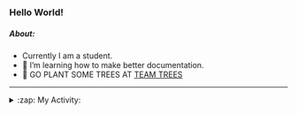 ### Hello World!

##### About:
- Currently I am a student.
- 🌱 I’m learning how to make better documentation.
- 🌱 GO PLANT SOME TREES AT [TEAM TREES](https://teamtrees.org/)

---
<details>
  <summary>:zap: My Activity:</summary>
  
<!--START_SECTION:waka-->
![Code Time](http://img.shields.io/badge/Code%20Time-1%2C249%20hrs%2026%20mins-blue)

**I'm a Night 🦉** 

```text
🌞 Morning                2071 commits        ███░░░░░░░░░░░░░░░░░░░░░░   10.32 % 
🌆 Daytime                6704 commits        ████████░░░░░░░░░░░░░░░░░   33.41 % 
🌃 Evening                5785 commits        ███████░░░░░░░░░░░░░░░░░░   28.83 % 
🌙 Night                  5508 commits        ███████░░░░░░░░░░░░░░░░░░   27.45 % 
```
📅 **I'm Most Productive on Wednesday** 

```text
Monday                   2745 commits        ███░░░░░░░░░░░░░░░░░░░░░░   13.68 % 
Tuesday                  2746 commits        ███░░░░░░░░░░░░░░░░░░░░░░   13.68 % 
Wednesday                4731 commits        ██████░░░░░░░░░░░░░░░░░░░   23.57 % 
Thursday                 2643 commits        ███░░░░░░░░░░░░░░░░░░░░░░   13.17 % 
Friday                   2189 commits        ███░░░░░░░░░░░░░░░░░░░░░░   10.91 % 
Saturday                 1749 commits        ██░░░░░░░░░░░░░░░░░░░░░░░   08.72 % 
Sunday                   3265 commits        ████░░░░░░░░░░░░░░░░░░░░░   16.27 % 
```


📊 **This Week I Spent My Time On** 

```text
🔥 Editors: 
Android Studio           3 hrs 47 mins       ███████████████████░░░░░░   77.88 % 
IntelliJ                 45 mins             ████░░░░░░░░░░░░░░░░░░░░░   15.57 % 
VS Code                  19 mins             ██░░░░░░░░░░░░░░░░░░░░░░░   06.55 % 

🐱‍💻 Projects: 
e-wallet                 2 hrs 48 mins       ██████████████░░░░░░░░░░░   57.53 % 
library_management_system38 mins             ███░░░░░░░░░░░░░░░░░░░░░░   13.14 % 
Unknown Project          20 mins             ██░░░░░░░░░░░░░░░░░░░░░░░   06.92 % 
CSE224-Fundamentals-of-An16 mins             █░░░░░░░░░░░░░░░░░░░░░░░░   05.80 % 
py-series                16 mins             █░░░░░░░░░░░░░░░░░░░░░░░░   05.60 % 
```


 Last Updated on 04/11/2023 03:10:35 UTC
<!--END_SECTION:waka-->
</details>
